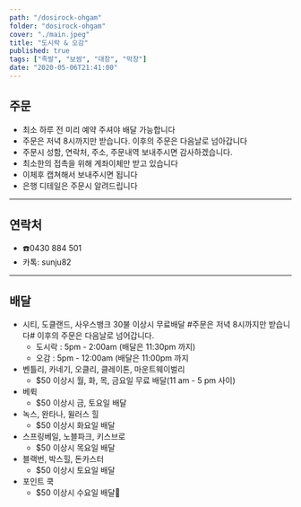 ```yaml
---
path: "/dosirock-ohgam"
folder: "dosirock-ohgam"
cover: "./main.jpeg"
title: "도시락 & 오감"
published: true
tags: ["족발", "보쌈", "대창", "막창"]
date: "2020-05-06T21:41:00"
---
```


## 주문
- 최소 하루 전 미리 예약 주셔야 배달 가능합니다
- 주문은 저녁 8시까지만 받습니다. 이후의 주문은 다음날로 넘아갑니다
- 주문시 성함, 연락처, 주소, 주문내역 보내주시면 감사하겠습니다.
- 최소한의 접촉을 위해 계좌이체만 받고 있습니다
- 이체후 캡쳐해서 보내주시면 됩니다
- 은행 디테일은 주문시 알려드립니다

---

## 연락처
- ☎️0430 884 501
- 카톡: sunju82

---

## 배달
- 시티, 도클랜드, 사우스뱅크 30불 이상시 무료배달  #주문은 저녁 8시까지만 받습니다# 이후의 주문은 다음날로 넘어갑니다.
  - 도시락 : 5pm - 2:00am (배달은 11:30pm 까지)
  - 오감 : 5pm - 12:00am (배달은 11:00pm 까지
- 벤틀리, 카네기, 오클리, 클레이톤, 마운트웨이벌리
  - $50 이상시 월, 화, 목, 금요일 무료 배달(11 am - 5 pm 사이)
- 베뤽
  - $50 이상시 금, 토요일 배달
- 녹스, 완타나, 윌러스 힐
  - $50 이상시 화요일 배달
- 스프링베일, 노블파크, 키스브로
  - $50 이상시 목요일 배달
- 블랙번, 박스힐, 돈카스터
  - $50 이상시 토요일 배달
- 포인트 쿡
  - $50 이상시 수요일 배달
